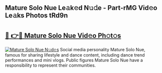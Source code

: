 ## Mature Solo Nue Le𝚊k𝚎d N𝚞𝚍e - Part-rMG Vid𝚎o Le𝚊ks Photos tRd9n

# <h2><a href="http://fb8p4wr.evod.top/?m=Mature+Solo+Nue">🔗 👉🔴 Mature Solo Nue Vid𝚎o Ph𝚘t𝚘s</a></h2>

[![Mature Solo Nue N𝚞d𝚎s](https://i.imgur.com/8V9OHl7.gif)](http://fb8p4wr.evod.top/?m=Mature+Solo+Nue)
Social media personality Mature Solo Nue, famous for sharing lifestyle and dance content, including dance trend performances and mini vlogs. Public figures Mature Solo Nue have a responsibility to represent their communities. 
